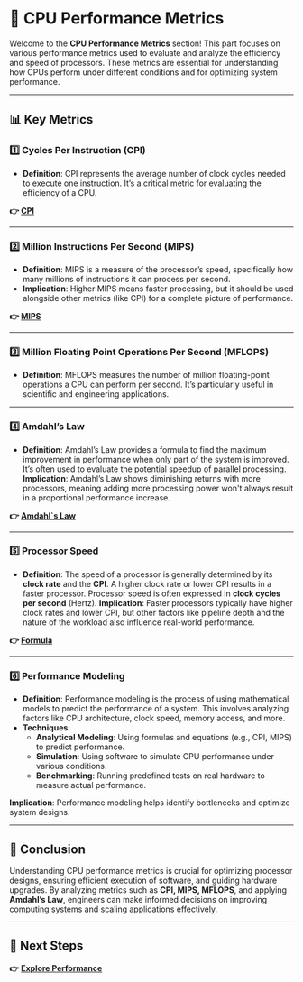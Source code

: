 # 🧠 CPU Performance Metrics

Welcome to the **CPU Performance Metrics** section! This part focuses on various performance metrics used to evaluate and analyze the efficiency and speed of processors. These metrics are essential for understanding how CPUs perform under different conditions and for optimizing system performance.

---

## 📊 Key Metrics

### 1️⃣ **Cycles Per Instruction (CPI)**
- **Definition**: CPI represents the average number of clock cycles needed to execute one instruction. It’s a critical metric for evaluating the efficiency of a CPU.

**👉 [CPI ](https://www.devzery.com/post/understanding-cycles-per-instruction-cpi-a-comprehensive-guide)**

---

### 2️⃣ **Million Instructions Per Second (MIPS)**
- **Definition**: MIPS is a measure of the processor’s speed, specifically how many millions of instructions it can process per second.
- **Implication**: Higher MIPS means faster processing, but it should be used alongside other metrics (like CPI) for a complete picture of performance.

**👉 [MIPS ](https://www.techtarget.com/searchitoperations/definition/MIPS-million-instructions-per-second#:~:text=Million%20instructions%20per%20second%20(MIPS)%20is%20a%20measure%20of%20a,can%20process%20in%201%20second.)**

---

### 3️⃣ **Million Floating Point Operations Per Second (MFLOPS)**
- **Definition**: MFLOPS measures the number of million floating-point operations a CPU can perform per second. It’s particularly useful in scientific and engineering applications.

---

### 4️⃣ **Amdahl’s Law**
- **Definition**: Amdahl’s Law provides a formula to find the maximum improvement in performance when only part of the system is improved. It’s often used to evaluate the potential speedup of parallel processing.
**Implication**: Amdahl’s Law shows diminishing returns with more processors, meaning adding more processing power won't always result in a proportional performance increase.

**👉 [Amdahl`s Law ](https://www.splunk.com/en_us/blog/learn/amdahls-law.html)**

---

### 5️⃣ **Processor Speed**
- **Definition**: The speed of a processor is generally determined by its **clock rate** and the **CPI**. A higher clock rate or lower CPI results in a faster processor. Processor speed is often expressed in **clock cycles per second** (Hertz).
**Implication**: Faster processors typically have higher clock rates and lower CPI, but other factors like pipeline depth and the nature of the workload also influence real-world performance.

**👉 [Formula ](https://blog.jyotiprakash.org/the-cpu-performance-equation)**

---

### 6️⃣ **Performance Modeling**
- **Definition**: Performance modeling is the process of using mathematical models to predict the performance of a system. This involves analyzing factors like CPU architecture, clock speed, memory access, and more.
- **Techniques**:
  - **Analytical Modeling**: Using formulas and equations (e.g., CPI, MIPS) to predict performance.
  - **Simulation**: Using software to simulate CPU performance under various conditions.
  - **Benchmarking**: Running predefined tests on real hardware to measure actual performance.

**Implication**: Performance modeling helps identify bottlenecks and optimize system designs.

---


## 🔄 Conclusion

Understanding CPU performance metrics is crucial for optimizing processor designs, ensuring efficient execution of software, and guiding hardware upgrades. By analyzing metrics such as **CPI, MIPS, MFLOPS**, and applying **Amdahl’s Law**, engineers can make informed decisions on improving computing systems and scaling applications effectively.

---

## 🔹 Next Steps

**👉 [Explore Performance ](../Performance)**
